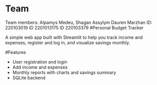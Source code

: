 # Team
Team members: Alpamys Medeu, Shagan Assylym Dauren Marzhan 
ID: 220103019
ID 2201013175
ID 220103379
#Personal Budget Tracker

A simple web app built with Streamlit to help you track income and expenses, register and log in, and visualize savings monthly.

#Features

- User registration and login
- Add income and expenses
- Monthly reports with charts and savings summary
- SQLite backend
